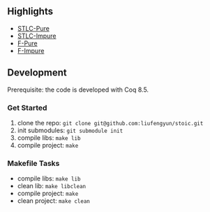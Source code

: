 ## Highlights

- [STLC-Pure](stlc_cap_pure.v)
- [STLC-Impure](stlc_cap_impure.v)
- [F-Pure](f_cap_pure.v)
- [F-Impure](f_cap_impure.v)

## Development

Prerequisite: the code is developed with Coq 8.5.

### Get Started

1. clone the repo: `git clone git@github.com:liufengyun/stoic.git`
1. init submodules: `git submodule init`
1. compile libs: `make lib`
1. compile project: `make`

### Makefile Tasks

- compile libs: `make lib`
- clean lib: `make libclean`
- compile project: `make`
- clean project: `make clean`

